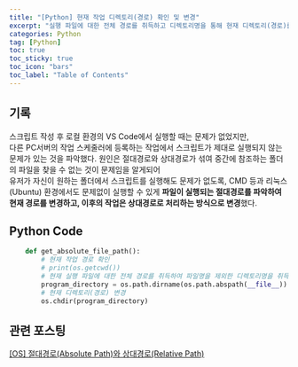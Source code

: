 ```yaml
---
title: "[Python] 현재 작업 디렉토리(경로) 확인 및 변경"
excerpt: "실행 파일에 대한 전체 경로를 취득하고 디렉토리명을 통해 현재 디렉토리(경로)를 변경하는 방법"
categories: Python
tag: [Python]
toc: true
toc_sticky: true
toc_icon: "bars"
toc_label: "Table of Contents"
---
```


## 기록
스크립트 작성 후 로컬 환경의 VS Code에서 실행할 때는 문제가 없었지만,  
다른 PC서버의 작업 스케줄러에 등록하는 작업에서 스크립트가 제대로 실행되지 않는 문제가 있는 것을 파악했다.
원인은 절대경로와 상대경로가 섞여 중간에 참조하는 폴더의 파일을 찾을 수 없는 것이 문제임을 알게되어  
유저가 자신이 원하는 폴더에서 스크립트를 실행해도 문제가 없도록, CMD 등과 리눅스(Ubuntu) 환경에서도 문제없이 실행할 수 있게
**파일이 실행되는 절대경로를 파악하여 현재 경로를 변경하고, 이후의 작업은 상대경로로 처리하는 방식으로 변경**했다.

## Python Code
```py
    def get_absolute_file_path():
        # 현재 작업 경로 확인
        # print(os.getcwd())
        # 현재 실행 파일에 대한 전체 경로를 취득하여 파일명을 제외한 디렉토리명을 취득
        program_directory = os.path.dirname(os.path.abspath(__file__))
        # 현재 디렉토리(경로) 변경
        os.chdir(program_directory)
```

## 관련 포스팅
[[OS] 절대경로(Absolute Path)와 상대경로(Relative Path)](/os/absolute-relative-path)